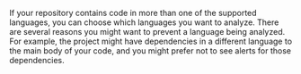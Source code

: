 If your repository contains code in more than one of the supported languages, you can choose which languages you want to analyze. There are several reasons you might want to prevent a language being analyzed. For example, the project might have dependencies in a different language to the main body of your code, and you might prefer not to see alerts for those dependencies.
